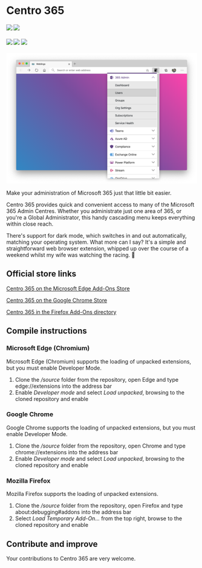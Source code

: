 # Centro 365

 <h4>
    <img src="https://img.shields.io/badge/Centro%20365-1.2-purple.svg" />
    <a href="https://github.com/seanosullivanuk/centro365/commits/master"><img src="https://img.shields.io/github/last-commit/seanosullivanuk/centro365.svg?style=plasticr"/></a>
 </h4>

<h4>
    <a href="https://microsoftedge.microsoft.com/addons/detail/centro-365/ampgmpmlobbbhjoplcbdfcgplbkbmked"><img src="https://img.shields.io/badge/Download%20for-Edge-blue" /></a>
    <a href="https://chrome.google.com/webstore/detail/centro-365/caajbiigelogfdelpmeldfjmanjjafac"><img src="https://img.shields.io/badge/Download%20for-Chrome-green" /></a>
    <a href="https://addons.mozilla.org/en-GB/firefox/addon/centro-365/"><img src="https://img.shields.io/badge/Download%20for-Firefox-red" /></a>
</h4>

![Centro 365 in Edge](https://raw.githubusercontent.com/seanosullivanuk/centro365/main/centro365-screenshot-edge.png)

Make your administration of Microsoft 365 just that little bit easier.

Centro 365 provides quick and convenient access to many of the Microsoft 365 Admin Centres. Whether you administrate just one area of 365, or you're a Global Administrator, this handy cascading menu keeps everything within close reach.

There's support for dark mode, which switches in and out automatically, matching your operating system. What more can I say? It's a simple and straightforward web browser extension, whipped up over the course of a weekend whilst my wife was watching the racing. 🐴

## Official store links
[Centro 365 on the Microsoft Edge Add-Ons Store](https://microsoftedge.microsoft.com/addons/detail/centro-365/ampgmpmlobbbhjoplcbdfcgplbkbmked)

[Centro 365 on the Google Chrome Store](https://chrome.google.com/webstore/detail/centro-365/caajbiigelogfdelpmeldfjmanjjafac)

[Centro 365 in the Firefox Add-Ons directory](https://addons.mozilla.org/en-GB/firefox/addon/centro-365/)

## Compile instructions

### Microsoft Edge (Chromium)
Microsoft Edge (Chromium) supports the loading of unpacked extensions, but you must enable Developer Mode.

1. Clone the */source* folder from the repository, open Edge and type edge://extensions into the address bar
2. Enable *Developer mode* and select *Load unpacked*, browsing to the cloned repository and enable

### Google Chrome
Google Chrome supports the loading of unpacked extensions, but you must enable Developer Mode.

1. Clone the */source* folder from the repository, open Chrome and type chrome://extensions into the address bar
2. Enable *Developer mode* and select *Load unpacked*, browsing to the cloned repository and enable

### Mozilla Firefox
Mozilla Firefox supports the loading of unpacked extensions.

1. Clone the */source* folder from the repository, open Firefox and type about:debugging#addons into the address bar
2. Select *Load Temporary Add-On...* from the top right, browse to the cloned repository and enable

## Contribute and improve
Your contributions to Centro 365 are very welcome.

